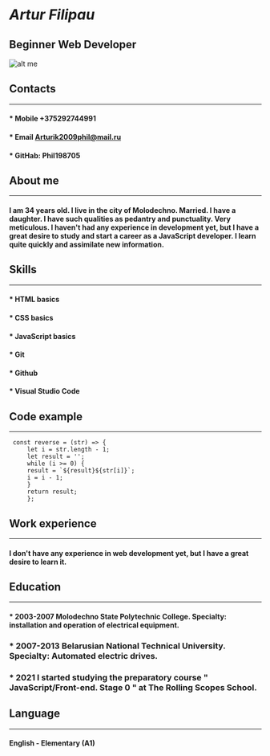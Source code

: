   # ***Artur Filipau*** 
 ## Beginner Web Developer
  ![alt me](https://sun9-65.userapi.com/impg/LkIwaR2dHEQ_I0uQZVjd-YfalZ63FJyuAyYSYA/2xhMHGBsooA.jpg?size=119x178&quality=96&sign=d4b03899a70558ed8b997beb5b9aa6bd&type=album)
 ## Contacts
 ***
   #### * Mobile +375292744991   
   #### * Email Arturik2009phil@mail.ru
   #### * GitHab: Phil198705
 ## About me
 ***
   ####   I am 34 years old. I live in the city of Molodechno. Married. I have a daughter. I have such qualities as pedantry and punctuality. Very meticulous. I haven't had any experience in development yet, but I have a great desire to study and start a career as a JavaScript developer. I learn quite quickly and assimilate new information.              
 ## Skills
 ***
   #### * HTML basics
   #### * CSS basics
   #### * JavaScript basics
   #### * Git 
   #### * Github
   #### * Visual Studio Code
## Code example 
***
 ```
  const reverse = (str) => {
      let i = str.length - 1;
      let result = '';
      while (i >= 0) {
      result = `${result}${str[i]}`;
      i = i - 1;
      }
      return result;
      };
```
 ## Work experience
 ***
 #### I don't have any experience in web development yet, but I have a great desire to learn it.  
 ## Education
 ***
   #### * 2003-2007 Molodechno State Polytechnic College. Specialty: installation and operation of electrical equipment. 
   ### * 2007-2013 Belarusian National Technical University. Specialty: Automated electric drives.   
   ### * 2021 I started studying the preparatory course " JavaScript/Front-end. Stage 0 " at The Rolling Scopes School.
 ## Language
 ***
 #### English - Elementary (A1)  